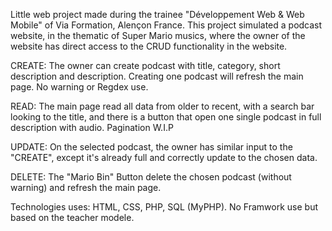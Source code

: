 Little web project made during the trainee "Développement Web & Web Mobile" of Via Formation, Alençon France.
This project simulated a podcast website, in the thematic of Super Mario musics, where the owner of the website has direct access to the CRUD functionality in the website.


CREATE: The owner can create podcast with title, category, short description and description. Creating one podcast will refresh the main page. No warning or Regdex use.

READ: The main page read all data from older to recent, with a search bar looking to the title, and there is a button that open one single podcast in full description with audio. Pagination W.I.P

UPDATE: On the selected podcast, the owner has similar input to the "CREATE", except it's already full and correctly update to the chosen data.

DELETE: The "Mario Bin" Button delete the chosen podcast (without warning) and refresh the main page.


Technologies uses: HTML, CSS, PHP, SQL (MyPHP). No Framwork use but based on the teacher modele.
